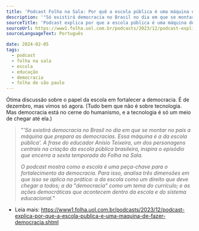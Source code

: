 ```yaml
---
title: 'Podcast Folha na Sala: Por quê a escola pública é uma máquina de fazer democracia'
description: '"Só existirá democracia no Brasil no dia em que se montar no país a máquina que prepara as democracias. Essa máquina é a da escola pública". Estamos integralmente de acordo com esta e outras afirmações de Anísio Teixeira no podcast Folha na Sala, uma ótima discussão sobre o papel da escola em fortalecer a democracia'
sourceTitle: 'Podcast explica por que a escola pública é uma máquina de fazer democracia'
sourceUrl: https://www1.folha.uol.com.br/podcasts/2023/12/podcast-explica-por-que-a-escola-publica-e-uma-maquina-de-fazer-democracia.shtml
sourceLanguageText: Português

date: 2024-02-05
tags:
  - podcast
  - folha na sala
  - escola
  - educação
  - democracia
  - folha de são paulo
---
```


Ótima discussão sobre o papel da escola em fortalecer a democracia. É de dezembro, mas vimos só agora. (Tudo bem que não é sobre tecnologia. Mas democracia está no cerne do humanismo, e a tecnologia é só um meio de chegar até ela.)

> "_'Só existirá democracia no Brasil no dia em que se montar no país a máquina que prepara as democracias. Essa máquina é a da escola pública'. A frase do educador Anísio Teixeira, um dos personagens centrais na criação da escola pública brasileira, inspira o episódio que encerra a sexta temporada do Folha na Sala._
>
> _O podcast mostra como a escola é uma peça-chave para o fortalecimento da democracia. Para isso, analisa três dimensões em que isso se aplica na prática: a da escola como um direito que deve chegar a todos; a da "democracia" como um tema do currículo; e as ações democráticas que acontecem dentro da escola e do sistema educacional._"

* Leia mais: https://www1.folha.uol.com.br/podcasts/2023/12/podcast-explica-por-que-a-escola-publica-e-uma-maquina-de-fazer-democracia.shtml

